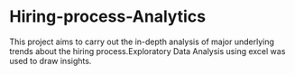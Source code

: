 # Hiring-process-Analytics
This project aims to  carry out the in-depth analysis of major underlying trends about the hiring process.Exploratory Data Analysis using excel was used to draw insights.
